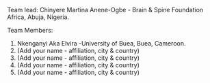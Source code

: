 Team lead: Chinyere Martina Anene-Ogbe - Brain & Spine Foundation Africa, Abuja, Nigeria.

Team Members:
1. Nkenganyi Aka Elvira -University of Buea, Buea, Cameroon.
2. (Add your name - affiliation, city & country)
3. (Add your name - affiliation, city & country)
4. (Add your name - affiliation, city & country)
5. (Add your name - affiliation, city & country)
